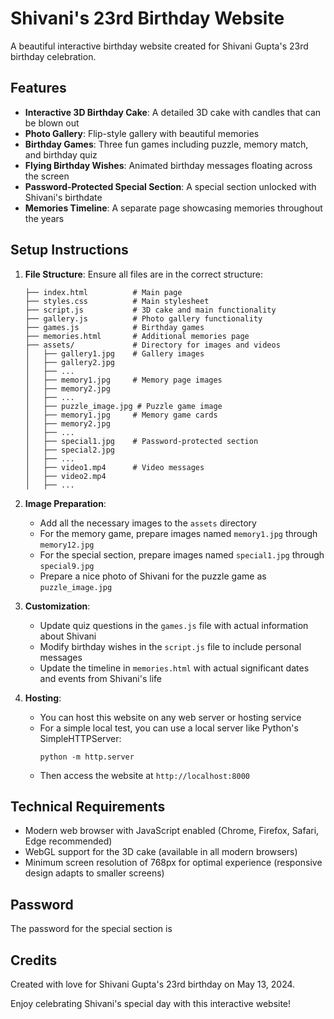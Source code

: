 # Shivani's 23rd Birthday Website

A beautiful interactive birthday website created for Shivani Gupta's 23rd birthday celebration.

## Features

- **Interactive 3D Birthday Cake**: A detailed 3D cake with candles that can be blown out
- **Photo Gallery**: Flip-style gallery with beautiful memories
- **Birthday Games**: Three fun games including puzzle, memory match, and birthday quiz
- **Flying Birthday Wishes**: Animated birthday messages floating across the screen
- **Password-Protected Special Section**: A special section unlocked with Shivani's birthdate
- **Memories Timeline**: A separate page showcasing memories throughout the years

## Setup Instructions

1. **File Structure**: Ensure all files are in the correct structure:
   ```
   ├── index.html          # Main page
   ├── styles.css          # Main stylesheet
   ├── script.js           # 3D cake and main functionality
   ├── gallery.js          # Photo gallery functionality
   ├── games.js            # Birthday games
   ├── memories.html       # Additional memories page
   ├── assets/             # Directory for images and videos
   │   ├── gallery1.jpg    # Gallery images
   │   ├── gallery2.jpg
   │   ├── ...
   │   ├── memory1.jpg     # Memory page images
   │   ├── memory2.jpg
   │   ├── ...
   │   ├── puzzle_image.jpg # Puzzle game image
   │   ├── memory1.jpg     # Memory game cards
   │   ├── memory2.jpg
   │   ├── ...
   │   ├── special1.jpg    # Password-protected section
   │   ├── special2.jpg
   │   ├── ...
   │   ├── video1.mp4      # Video messages
   │   ├── video2.mp4
   │   ├── ...
   ```

2. **Image Preparation**:
   - Add all the necessary images to the `assets` directory
   - For the memory game, prepare images named `memory1.jpg` through `memory12.jpg`
   - For the special section, prepare images named `special1.jpg` through `special9.jpg`
   - Prepare a nice photo of Shivani for the puzzle game as `puzzle_image.jpg`

3. **Customization**:
   - Update quiz questions in the `games.js` file with actual information about Shivani
   - Modify birthday wishes in the `script.js` file to include personal messages
   - Update the timeline in `memories.html` with actual significant dates and events from Shivani's life

4. **Hosting**:
   - You can host this website on any web server or hosting service
   - For a simple local test, you can use a local server like Python's SimpleHTTPServer:
     ```
     python -m http.server
     ```
   - Then access the website at `http://localhost:8000`

## Technical Requirements

- Modern web browser with JavaScript enabled (Chrome, Firefox, Safari, Edge recommended)
- WebGL support for the 3D cake (available in all modern browsers)
- Minimum screen resolution of 768px for optimal experience (responsive design adapts to smaller screens)

## Password

The password for the special section is 

## Credits

Created with love for Shivani Gupta's 23rd birthday on May 13, 2024.

Enjoy celebrating Shivani's special day with this interactive website! 
